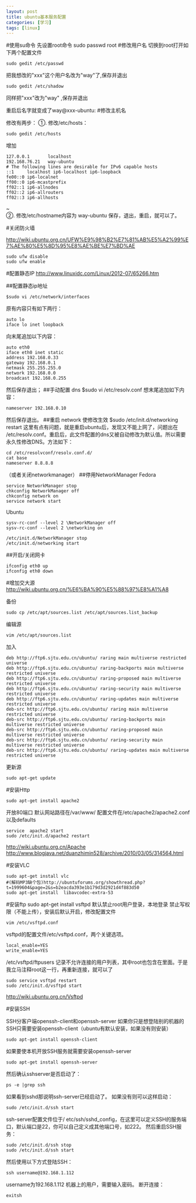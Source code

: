 ```yaml
---
layout: post
title: ubuntu基本服务配置
categories: [学习]
tags: [linux]
---
```



#使用su命令
先设置root命令
	sudo passwd root 
#修改用户名
切换到root打开如下两个配置文件

	sudo gedit /etc/passwd 
把我想改的"xxx"这个用户名改为"way"了,保存并退出 

	sudo gedit /etc/shadow 
同样把"xxx"改为"way" ,保存并退出 

重启后名字就变成了way@xxx-ubuntu:
#修改主机名

修改有两步：
①. 修改/etc/hosts：

	sudo gedit /etc/hosts
增加

	127.0.0.1       localhost
	192.168.76.21   way-ubuntu
	# The following lines are desirable for IPv6 capable hosts
	::1     localhost ip6-localhost ip6-loopback
	fe00::0 ip6-localnet
	ff00::0 ip6-mcastprefix
	ff02::1 ip6-allnodes
	ff02::2 ip6-allrouters
	ff02::3 ip6-allhosts
~                   
②. 修改/etc/hostname内容为
way-ubuntu
保存，退出，重启，就可以了。

#关闭防火墙

http://wiki.ubuntu.org.cn/UFW%E9%98%B2%E7%81%AB%E5%A2%99%E7%AE%80%E5%8D%95%E8%AE%BE%E7%BD%AE

	sudo ufw disable
	sudo ufw enable

#配置静态IP
http://www.linuxidc.com/Linux/2012-07/65266.htm

##配置静态ip地址

	$sudo vi /etc/network/interfaces
原有内容只有如下两行：

	auto lo
	iface lo inet loopback
向末尾追加以下内容：

	auto eth0
	iface eth0 inet static
	address 192.168.0.33
	gateway 192.168.0.1
	netmask 255.255.255.0
	network 192.168.0.0
	broadcast 192.168.0.255
然后保存退出；
##手动配置 dns
	$sudo vi /etc/resolv.conf
想末尾追加如下内容：

	nameserver 192.168.0.10
然后保存退出。
##重启 network 使修改生效
	$sudo /etc/init.d/networking restart
这里有点有问题，就是重启ubuntu后，发现又不能上网了，问题出在 /etc/resolv.conf。重启后，此文件配置的dns又被自动修改为默认值。所以需要永久性修改DNS。方法如下：

	cd /etc/resolvconf/resolv.conf.d/
	cat base
	nameserver 8.8.8.8
（或者关闭networkmanager）
##停用NetworkManager
Fedora

	service NetworkManager stop
	chkconfig NetworkManager off
	chkconfig network on
	service network start


Ubuntu

	sysv-rc-conf --level 2 \NetworkManager off
	sysv-rc-conf --level 2 \networking on
	
	/etc/init.d/NetworkManager stop
	/etc/init.d/networking start
##开启/关闭网卡
	
	ifconfig eth0 up
	ifconfig eth0 down
#增加交大源
http://wiki.ubuntu.org.cn/%E6%BA%90%E5%88%97%E8%A1%A8

备份

	sudo cp /etc/apt/sources.list /etc/apt/sources.list_backup
编辑源

	vim /etc/apt/sources.list

加入

	deb http://ftp6.sjtu.edu.cn/ubuntu/ raring main multiverse restricted universe
	deb http://ftp6.sjtu.edu.cn/ubuntu/ raring-backports main multiverse restricted universe
	deb http://ftp6.sjtu.edu.cn/ubuntu/ raring-proposed main multiverse restricted universe
	deb http://ftp6.sjtu.edu.cn/ubuntu/ raring-security main multiverse restricted universe
	deb http://ftp6.sjtu.edu.cn/ubuntu/ raring-updates main multiverse restricted universe
	deb-src http://ftp6.sjtu.edu.cn/ubuntu/ raring main multiverse restricted universe
	deb-src http://ftp6.sjtu.edu.cn/ubuntu/ raring-backports main multiverse restricted universe
	deb-src http://ftp6.sjtu.edu.cn/ubuntu/ raring-proposed main multiverse restricted universe
	deb-src http://ftp6.sjtu.edu.cn/ubuntu/ raring-security main multiverse restricted universe
	deb-src http://ftp6.sjtu.edu.cn/ubuntu/ raring-updates main multiverse restricted universe

更新源

	sudo apt-get update

#安装Http

	sudo apt-get install apache2
开放80端口 
默认网站路径在/var/www/
配置文件在/etc/apache2/apache2.conf 以及defaults

	service  apache2 start
	sudo /etc/init.d/apache2 restart

http://wiki.ubuntu.org.cn/Apache
http://www.blogjava.net/duanzhimin528/archive/2010/03/05/314564.html

#安装VLC

	sudo apt-get install vlc
	#(解码MP3缺个包)http://ubuntuforums.org/showthread.php?t=1999604&page=2&s=b2eacda393e1b179d3d2921d4f883d50
	sudo apt-get install  libavcodec-extra-53 

#安装ftp
	sudo apt-get  install vsftpd
默认禁止root用户登录，本地登录
禁止写权限（不能上传），安装后默认开启，修改配置文件

	vim /etc/vsftpd.conf
vsftpd的配置文件/etc/vsftpd.conf，两个关键选项。

	local_enable=YES
	write_enable=YES

/etc/vsftpd/ftpusers
记录不允许连接的用户列表，其中root也包含在里面。于是我立马注释root这一行，再重新连接，就可以了

	sudo service vsftpd restart
	sudo /etc/init.d/vsftpd start

http://wiki.ubuntu.org.cn/Vsftpd

#安装SSH

SSH分客户端openssh-client和openssh-server
如果你只是想登陆别的机器的SSH只需要安装openssh-client（ubuntu有默认安装，如果没有则安装）

	sudo apt-get install openssh-client
如果要使本机开放SSH服务就需要安装openssh-server

	sudo apt-get install openssh-server
然后确认sshserver是否启动了：

	ps -e |grep ssh
如果看到sshd那说明ssh-server已经启动了。
如果没有则可以这样启动：

	sudo /etc/init.d/ssh start
ssh-server配置文件位于/ etc/ssh/sshd_config，在这里可以定义SSH的服务端口，默认端口是22，你可以自己定义成其他端口号，如222。
然后重启SSH服务：

	sudo /etc/init.d/ssh stop
	sudo /etc/init.d/ssh start
然后使用以下方式登陆SSH：

	ssh username@192.168.1.112 
username为192.168.1.112 机器上的用户，需要输入密码。
断开连接：

	exitsh
